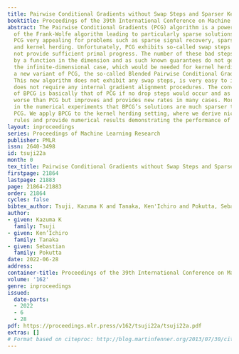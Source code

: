 ```yaml
---
title: Pairwise Conditional Gradients without Swap Steps and Sparser Kernel Herding
booktitle: Proceedings of the 39th International Conference on Machine Learning
abstract: The Pairwise Conditional Gradients (PCG) algorithm is a powerful extension
  of the Frank-Wolfe algorithm leading to particularly sparse solutions, which makes
  PCG very appealing for problems such as sparse signal recovery, sparse regression,
  and kernel herding. Unfortunately, PCG exhibits so-called swap steps that might
  not provide sufficient primal progress. The number of these bad steps is bounded
  by a function in the dimension and as such known guarantees do not generalize to
  the infinite-dimensional case, which would be needed for kernel herding. We propose
  a new variant of PCG, the so-called Blended Pairwise Conditional Gradients (BPCG).
  This new algorithm does not exhibit any swap steps, is very easy to implement, and
  does not require any internal gradient alignment procedures. The convergence rate
  of BPCG is basically that of PCG if no drop steps would occur and as such is no
  worse than PCG but improves and provides new rates in many cases. Moreover, we observe
  in the numerical experiments that BPCG’s solutions are much sparser than those of
  PCG. We apply BPCG to the kernel herding setting, where we derive nice quadrature
  rules and provide numerical results demonstrating the performance of our method.
layout: inproceedings
series: Proceedings of Machine Learning Research
publisher: PMLR
issn: 2640-3498
id: tsuji22a
month: 0
tex_title: Pairwise Conditional Gradients without Swap Steps and Sparser Kernel Herding
firstpage: 21864
lastpage: 21883
page: 21864-21883
order: 21864
cycles: false
bibtex_author: Tsuji, Kazuma K and Tanaka, Ken'Ichiro and Pokutta, Sebastian
author:
- given: Kazuma K
  family: Tsuji
- given: Ken’Ichiro
  family: Tanaka
- given: Sebastian
  family: Pokutta
date: 2022-06-28
address:
container-title: Proceedings of the 39th International Conference on Machine Learning
volume: '162'
genre: inproceedings
issued:
  date-parts:
  - 2022
  - 6
  - 28
pdf: https://proceedings.mlr.press/v162/tsuji22a/tsuji22a.pdf
extras: []
# Format based on citeproc: http://blog.martinfenner.org/2013/07/30/citeproc-yaml-for-bibliographies/
---
```

